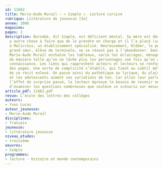 ```yaml
---
id: 11662
title: Marie-Aude Murail – « Simple ». Lecture cursive
rubrique: Littérature de jeunesse [3e]
annee: 2006
magazine: 
pages: 2
description: Barnabé, dit Simple, est déficient mental. Sa mère est décédée, son père
  a autre chose à faire que de le prendre en charge et il l’a placé (sans succès)
  à Malicroix, un établissement spécialisé. Heureusement, Kléber, le petit frère au
  grand cœur, élève de terminale, ne se résout pas à l’abandonner. Dans ce livre,
  Marie-Aude Murail enchaîne les tableaux, varie les éclairages, ménage des surprises
  de manière telle qu’on ne lâche plus les personnages une fois qu’on a fait leur
  connaissance. Les liens qui rapprochent acteurs et lecteurs se renforcent au fil
  des pages. Une sorte de complicité s’établit, qui tient au subtil mélange des registres
  de ce récit enlevé. On passe ainsi du pathétique au lyrique, du plaisant au grave,
  et les adolescents aiment ces variations de ton. Car elles leur parlent. Une fois
  l’effet de surprise passé, le lecteur éprouve le besoin de revenir en arrière et
  d’examiner les questions nombreuses que soulève ce scénario sur mesure.
article_pdf: 11662.pdf
revue: L’école des lettres des collèges
auteurs:
- Yves Lucas
auteur_jeunesse:
- Marie-Aude Murail
disciplines:
- français
jeunesse:
- littérature jeunesse
niveau_etudes:
- troisième
oeuvres:
- Simple
programmes:
- lecture - histoire et monde contemporains
---
```

